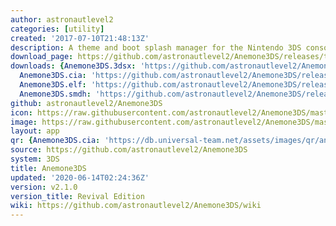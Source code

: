 ```yaml
---
author: astronautlevel2
categories: [utility]
created: '2017-07-10T21:48:13Z'
description: A theme and boot splash manager for the Nintendo 3DS console
download_page: https://github.com/astronautlevel2/Anemone3DS/releases/tag/v2.1.0
downloads: {Anemone3DS.3dsx: 'https://github.com/astronautlevel2/Anemone3DS/releases/download/v2.1.0/Anemone3DS.3dsx',
  Anemone3DS.cia: 'https://github.com/astronautlevel2/Anemone3DS/releases/download/v2.1.0/Anemone3DS.cia',
  Anemone3DS.elf: 'https://github.com/astronautlevel2/Anemone3DS/releases/download/v2.1.0/Anemone3DS.elf',
  Anemone3DS.smdh: 'https://github.com/astronautlevel2/Anemone3DS/releases/download/v2.1.0/Anemone3DS.smdh'}
github: astronautlevel2/Anemone3DS
icon: https://raw.githubusercontent.com/astronautlevel2/Anemone3DS/master/meta/icon.png
image: https://raw.githubusercontent.com/astronautlevel2/Anemone3DS/master/meta/banner.png
layout: app
qr: {Anemone3DS.cia: 'https://db.universal-team.net/assets/images/qr/anemone3ds.cia.png'}
source: https://github.com/astronautlevel2/Anemone3DS
system: 3DS
title: Anemone3DS
updated: '2020-06-14T02:24:36Z'
version: v2.1.0
version_title: Revival Edition
wiki: https://github.com/astronautlevel2/Anemone3DS/wiki
---
```

